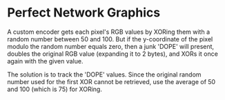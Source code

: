 # Perfect Network Graphics

A custom encoder gets each pixel's RGB values by XORing them with a random number between 50 and 100. But if the y-coordinate of the pixel modulo the random number equals zero, then a junk 'DOPE' will present, doubles the original RGB value (expanding it to 2 bytes), and XORs it once again with the given value.

The solution is to track the 'DOPE' values. Since the original random number used for the first XOR cannot be retrieved, use the average of 50 and 100 (which is 75) for XORing.